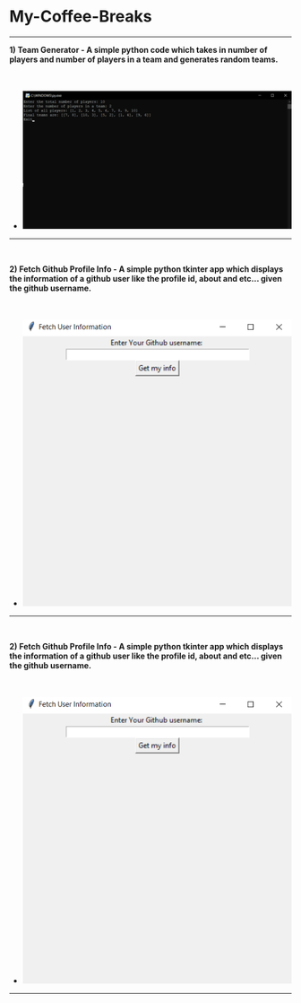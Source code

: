 # My-Coffee-Breaks

----------------------------------------------------------------------------------------------------------------------------------------
**1) Team Generator - A simple python code which takes in number of players and number of players in a team and generates random teams.** 
<br /> <br /> <br />
- ![Team Generator](https://github.com/Ashishamar99/My-Coffee-Breaks/blob/master/images/teamgenerator.png "Random Team Generator")

---------------------------------------------------------------------------------------------------------------------------------------- 
<br />

**2) Fetch Github Profile Info - A simple python tkinter app which displays the information of a github user like the profile id, about and etc... given the github username.** 
<br /> <br /> <br />
- ![Github Profile Info](https://github.com/Ashishamar99/My-Coffee-Breaks/blob/master/images/Fetch%20github%20profile%20info.png "Github Profile Info")

----------------------------------------------------------------------------------------------------------------------------------------
<br />

**2) Fetch Github Profile Info - A simple python tkinter app which displays the information of a github user like the profile id, about and etc... given the github username.** 
<br /> <br /> <br />
- ![Github Profile Info](https://github.com/Ashishamar99/My-Coffee-Breaks/blob/master/images/Fetch%20github%20profile%20info.png "Github Profile Info")

----------------------------------------------------------------------------------------------------------------------------------------
